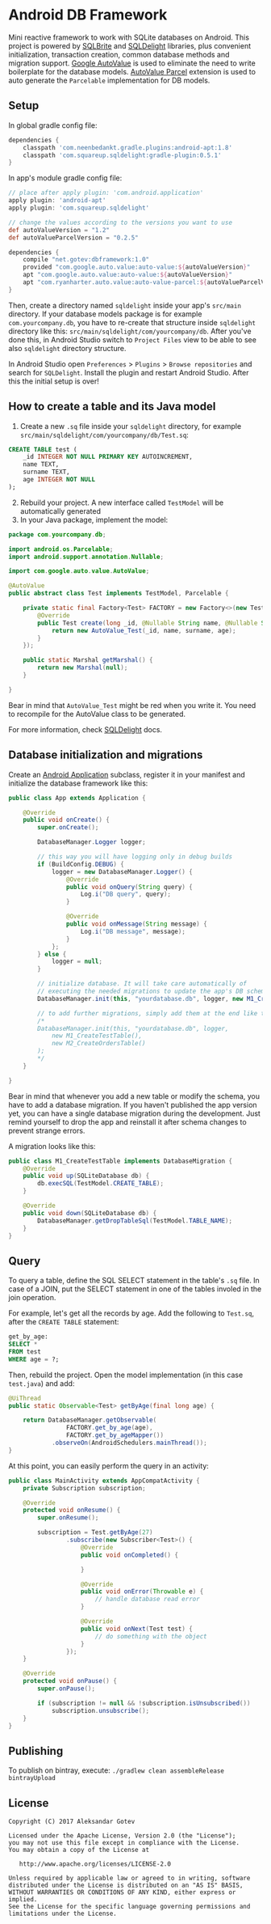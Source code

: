 # Android DB Framework
Mini reactive framework to work with SQLite databases on Android. This project is powered by [SQLBrite](https://github.com/square/sqlbrite) and [SQLDelight](https://github.com/square/sqldelight) libraries, plus convenient initialization, transaction creation, common database methods and migration support. [Google AutoValue](https://github.com/google/auto/tree/master/value) is used to eliminate the need to write boilerplate for the database models. [AutoValue Parcel](https://github.com/rharter/auto-value-parcel) extension is used to auto generate the `Parcelable` implementation for DB models.

## Setup
In global gradle config file:
```groovy
dependencies {
    classpath 'com.neenbedankt.gradle.plugins:android-apt:1.8'
    classpath 'com.squareup.sqldelight:gradle-plugin:0.5.1'
}
```
In app's module gradle config file:
```groovy
// place after apply plugin: 'com.android.application'
apply plugin: 'android-apt'
apply plugin: 'com.squareup.sqldelight'

// change the values according to the versions you want to use
def autoValueVersion = "1.2"
def autoValueParcelVersion = "0.2.5"

dependencies {
    compile "net.gotev:dbframework:1.0"
    provided "com.google.auto.value:auto-value:${autoValueVersion}"
    apt "com.google.auto.value:auto-value:${autoValueVersion}"
    apt "com.ryanharter.auto.value:auto-value-parcel:${autoValueParcelVersion}"
}
```

Then, create a directory named `sqldelight` inside your app's `src/main` directory. If your database models package is for example `com.yourcompany.db`, you have to re-create that structure inside `sqldelight` directory like this: `src/main/sqldelight/com/yourcompany/db`. After you've done this, in Android Studio switch to `Project Files` view to be able to see also `sqldelight` directory structure.

In Android Studio open `Preferences` > `Plugins` > `Browse repositories` and search for `SQLDelight`. Install the plugin and restart Android Studio. After this the initial setup is over!

## How to create a table and its Java model
1. Create a new `.sq` file inside your `sqldelight` directory, for example `src/main/sqldelight/com/yourcompany/db/Test.sq`:
```sql
CREATE TABLE test (
    _id INTEGER NOT NULL PRIMARY KEY AUTOINCREMENT,
    name TEXT,
    surname TEXT,
    age INTEGER NOT NULL
);
```
2. Rebuild your project. A new interface called `TestModel` will be automatically generated
3. In your Java package, implement the model:
```java
package com.yourcompany.db;

import android.os.Parcelable;
import android.support.annotation.Nullable;

import com.google.auto.value.AutoValue;

@AutoValue
public abstract class Test implements TestModel, Parcelable {

    private static final Factory<Test> FACTORY = new Factory<>(new TestModel.Creator<Test>() {
        @Override
        public Test create(long _id, @Nullable String name, @Nullable String surname, long age) {
            return new AutoValue_Test(_id, name, surname, age);
        }
    });

    public static Marshal getMarshal() {
        return new Marshal(null);
    }

}
```
Bear in mind that `AutoValue_Test` might be red when you write it. You need to recompile for the AutoValue class to be generated.

For more information, check [SQLDelight](https://github.com/square/sqldelight) docs.

## Database initialization and migrations
Create an [Android Application](http://developer.android.com/reference/android/app/Application.html) subclass, register it in your manifest and initialize the database framework like this:
```java
public class App extends Application {

    @Override
    public void onCreate() {
        super.onCreate();

        DatabaseManager.Logger logger;

        // this way you will have logging only in debug builds
        if (BuildConfig.DEBUG) {
            logger = new DatabaseManager.Logger() {
                @Override
                public void onQuery(String query) {
                    Log.i("DB query", query);
                }

                @Override
                public void onMessage(String message) {
                    Log.i("DB message", message);
                }
            };
        } else {
            logger = null;
        }

        // initialize database. It will take care automatically of
        // executing the needed migrations to update the app's DB schema
        DatabaseManager.init(this, "yourdatabase.db", logger, new M1_CreateTestTable());

        // to add further migrations, simply add them at the end like this:
        /*
        DatabaseManager.init(this, "yourdatabase.db", logger,
            new M1_CreateTestTable(),
            new M2_CreateOrdersTable()
        );
        */
    }

}
```

Bear in mind that whenever you add a new table or modify the schema, you have to add a database migration. If you haven't published the app version yet, you can have a single database migration during the development. Just remind yourself to drop the app and reinstall it after schema changes to prevent strange errors.

A migration looks like this:
```java
public class M1_CreateTestTable implements DatabaseMigration {
    @Override
    public void up(SQLiteDatabase db) {
        db.execSQL(TestModel.CREATE_TABLE);
    }

    @Override
    public void down(SQLiteDatabase db) {
        DatabaseManager.getDropTableSql(TestModel.TABLE_NAME);
    }
}
```

## Query
To query a table, define the SQL SELECT statement in the table's `.sq` file. In case of a JOIN, put the SELECT statement in one of the tables involed in the join operation.

For example, let's get all the records by age. Add the following to `Test.sq`, after the `CREATE TABLE` statement:
```sql
get_by_age:
SELECT *
FROM test
WHERE age = ?;
```
Then, rebuild the project. Open the model implementation (in this case `test.java`) and add:
```java
@UiThread
public static Observable<Test> getByAge(final long age) {

    return DatabaseManager.getObservable(
                FACTORY.get_by_age(age),
                FACTORY.get_by_ageMapper())
            .observeOn(AndroidSchedulers.mainThread());
}
```

At this point, you can easily perform the query in an activity:
```java
public class MainActivity extends AppCompatActivity {
    private Subscription subscription;

    @Override
    protected void onResume() {
        super.onResume();

        subscription = Test.getByAge(27)
                .subscribe(new Subscriber<Test>() {
                    @Override
                    public void onCompleted() {

                    }

                    @Override
                    public void onError(Throwable e) {
                        // handle database read error
                    }

                    @Override
                    public void onNext(Test test) {
                        // do something with the object
                    }
                });
    }

    @Override
    protected void onPause() {
        super.onPause();

        if (subscription != null && !subscription.isUnsubscribed())
            subscription.unsubscribe();
    }
}
```

## Publishing
To publish on bintray, execute: `./gradlew clean assembleRelease bintrayUpload`

## License

    Copyright (C) 2017 Aleksandar Gotev

    Licensed under the Apache License, Version 2.0 (the "License");
    you may not use this file except in compliance with the License.
    You may obtain a copy of the License at

       http://www.apache.org/licenses/LICENSE-2.0

    Unless required by applicable law or agreed to in writing, software
    distributed under the License is distributed on an "AS IS" BASIS,
    WITHOUT WARRANTIES OR CONDITIONS OF ANY KIND, either express or implied.
    See the License for the specific language governing permissions and
    limitations under the License.
